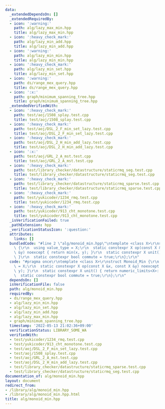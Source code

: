 ```yaml
---
data:
  _extendedDependsOn: []
  _extendedRequiredBy:
  - icon: ':warning:'
    path: alg/lazy_max_min.hpp
    title: alg/lazy_max_min.hpp
  - icon: ':heavy_check_mark:'
    path: alg/lazy_min_add.hpp
    title: alg/lazy_min_add.hpp
  - icon: ':warning:'
    path: alg/lazy_min_min.hpp
    title: alg/lazy_min_min.hpp
  - icon: ':heavy_check_mark:'
    path: alg/lazy_min_set.hpp
    title: alg/lazy_min_set.hpp
  - icon: ':warning:'
    path: ds/range_mex_query.hpp
    title: ds/range_mex_query.hpp
  - icon: ':x:'
    path: graph/minimum_spanning_tree.hpp
    title: graph/minimum_spanning_tree.hpp
  _extendedVerifiedWith:
  - icon: ':heavy_check_mark:'
    path: test/aoj/1508_splay.test.cpp
    title: test/aoj/1508_splay.test.cpp
  - icon: ':heavy_check_mark:'
    path: test/aoj/DSL_2_F_min_set_lazy.test.cpp
    title: test/aoj/DSL_2_F_min_set_lazy.test.cpp
  - icon: ':heavy_check_mark:'
    path: test/aoj/DSL_2_H_min_add_lazy.test.cpp
    title: test/aoj/DSL_2_H_min_add_lazy.test.cpp
  - icon: ':x:'
    path: test/aoj/GRL_2_A_mst.test.cpp
    title: test/aoj/GRL_2_A_mst.test.cpp
  - icon: ':heavy_check_mark:'
    path: test/library_checker/datastructure/staticrmq_seg.test.cpp
    title: test/library_checker/datastructure/staticrmq_seg.test.cpp
  - icon: ':heavy_check_mark:'
    path: test/library_checker/datastructure/staticrmq_sparse.test.cpp
    title: test/library_checker/datastructure/staticrmq_sparse.test.cpp
  - icon: ':heavy_check_mark:'
    path: test/yukicoder/1234_rmq.test.cpp
    title: test/yukicoder/1234_rmq.test.cpp
  - icon: ':heavy_check_mark:'
    path: test/yukicoder/913_cht_monotone.test.cpp
    title: test/yukicoder/913_cht_monotone.test.cpp
  _isVerificationFailed: true
  _pathExtension: hpp
  _verificationStatusIcon: ':question:'
  attributes:
    links: []
  bundledCode: "#line 2 \"alg/monoid_min.hpp\"\ntemplate <class X>\r\nstruct Monoid_Min\
    \ {\r\n  using value_type = X;\r\n  static constexpr X op(const X &x, const X\
    \ &y) noexcept { return min(x, y); }\r\n  static constexpr X unit() { return numeric_limits<X>::max();\
    \ }\r\n  static constexpr bool commute = true;\r\n};\r\n"
  code: "#pragma once\r\ntemplate <class X>\r\nstruct Monoid_Min {\r\n  using value_type\
    \ = X;\r\n  static constexpr X op(const X &x, const X &y) noexcept { return min(x,\
    \ y); }\r\n  static constexpr X unit() { return numeric_limits<X>::max(); }\r\n\
    \  static constexpr bool commute = true;\r\n};\r\n"
  dependsOn: []
  isVerificationFile: false
  path: alg/monoid_min.hpp
  requiredBy:
  - ds/range_mex_query.hpp
  - alg/lazy_min_min.hpp
  - alg/lazy_min_set.hpp
  - alg/lazy_min_add.hpp
  - alg/lazy_max_min.hpp
  - graph/minimum_spanning_tree.hpp
  timestamp: '2022-05-13 21:02:36+09:00'
  verificationStatus: LIBRARY_SOME_WA
  verifiedWith:
  - test/yukicoder/1234_rmq.test.cpp
  - test/yukicoder/913_cht_monotone.test.cpp
  - test/aoj/DSL_2_F_min_set_lazy.test.cpp
  - test/aoj/1508_splay.test.cpp
  - test/aoj/GRL_2_A_mst.test.cpp
  - test/aoj/DSL_2_H_min_add_lazy.test.cpp
  - test/library_checker/datastructure/staticrmq_sparse.test.cpp
  - test/library_checker/datastructure/staticrmq_seg.test.cpp
documentation_of: alg/monoid_min.hpp
layout: document
redirect_from:
- /library/alg/monoid_min.hpp
- /library/alg/monoid_min.hpp.html
title: alg/monoid_min.hpp
---
```

